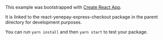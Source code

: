 This example was bootstrapped with [Create React App](https://github.com/facebook/create-react-app).

It is linked to the react-yenepay-express-checkout package in the parent directory for development purposes.

You can run `yarn install` and then `yarn start` to test your package.
